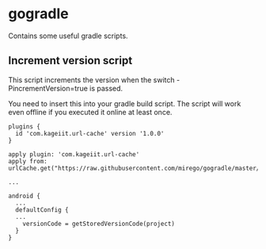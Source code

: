 # gogradle
Contains some useful gradle scripts.

Increment version script
-----------

This script increments the version when the switch -PincrementVersion=true is passed.

You need to insert this into your gradle build script. The script will work even offline if you executed it online at least once.

```
plugins {
  id 'com.kageiit.url-cache' version '1.0.0'
}

apply plugin: 'com.kageiit.url-cache'
apply from: urlCache.get("https://raw.githubusercontent.com/mirego/gogradle/master/increment.gradle")

...

android {
  ...
  defaultConfig {
  ...
    versionCode = getStoredVersionCode(project)
  }
}

```
